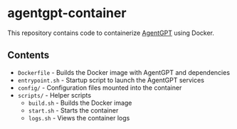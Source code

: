 # agentgpt-container

This repository contains code to containerize [AgentGPT](https://github.com/reworkd/AgentGPT) using Docker.

## Contents

- `Dockerfile` - Builds the Docker image with AgentGPT and dependencies
- `entrypoint.sh` - Startup script to launch the AgentGPT services
- `config/` - Configuration files mounted into the container
- `scripts/` - Helper scripts
  - `build.sh` - Builds the Docker image
  - `start.sh` - Starts the container
  - `logs.sh` - Views the container logs

